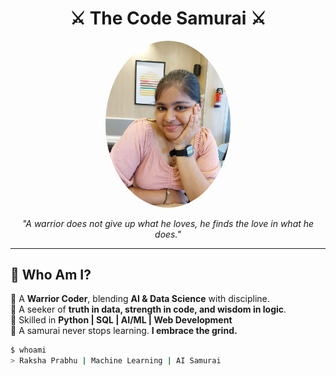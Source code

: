 <h1 align="center">⚔️ The Code Samurai ⚔️</h1>

<p align="center">
  <img src="https://github.com/RakshaCore/Raksha/blob/main/WhatsApp%20Image%202024-10-16%20at%2018.58.00_fe0cf1f6.jpg?raw=true" width="200" style="border-radius: 50%;" alt="Raksha - The Code Samurai">
</p>

<p align="center">
  <i>"A warrior does not give up what he loves, he finds the love in what he does."</i>
</p>

---

## 🥷 **Who Am I?**  
🔹 A **Warrior Coder**, blending **AI & Data Science** with discipline.  
🔹 A seeker of **truth in data, strength in code, and wisdom in logic**.  
🔹 Skilled in **Python | SQL | AI/ML | Web Development**  
🔹 A samurai never stops learning. **I embrace the grind.**  

```sh
$ whoami
> Raksha Prabhu | Machine Learning | AI Samurai
